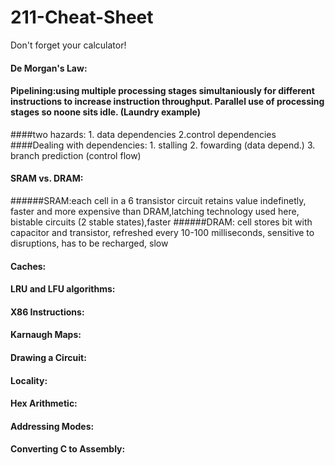 211-Cheat-Sheet
===============
Don't forget your calculator!

#### De Morgan's Law:

#### Pipelining:using multiple processing stages simultaniously for different instructions to increase instruction throughput. Parallel use of processing stages so noone sits idle. (Laundry example)
####two hazards: 1. data dependencies 2.control dependencies
####Dealing with dependencies: 1. stalling 2. fowarding (data depend.) 3. branch prediction (control flow)

#### SRAM vs. DRAM:
######SRAM:each cell in a 6 transistor circuit retains value indefinetly, faster and more expensive than DRAM,latching technology used here, bistable circuits (2 stable states),faster
######DRAM: cell stores bit with capacitor and transistor, refreshed every 10-100 milliseconds, sensitive to disruptions, has to be recharged, slow

#### Caches:

#### LRU and LFU algorithms:

#### X86 Instructions:

#### Karnaugh Maps:

#### Drawing a Circuit:

#### Locality:

#### Hex Arithmetic:

#### Addressing Modes:

#### Converting C to Assembly:

